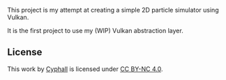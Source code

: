 This project is my attempt at creating a simple 2D particle simulator using Vulkan.

It is the first project to use my (WIP) Vulkan abstraction layer.

## License

This work by [Cyphall](https://github.com/Cyphall) is licensed under [CC BY-NC 4.0](https://creativecommons.org/licenses/by-nc/4.0/).

